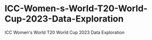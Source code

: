 # ICC-Women-s-World-T20-World-Cup-2023-Data-Exploration
ICC Women's World T20 World Cup 2023 Data Exploration
